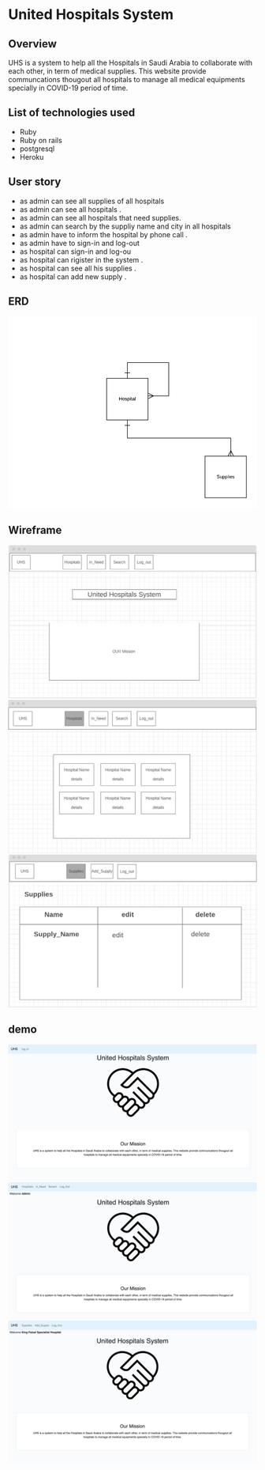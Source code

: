 
# United Hospitals System


## Overview

UHS is a system to help all the Hospitals in Saudi Arabia to collaborate with each other, in term of medical supplies. This website provide communcations thougout all hospitals to manage all medical equipments specially in COVID-19 period of time.


## List of technologies used

* Ruby 
* Ruby on rails 
* postgresql
* Heroku


## User story


* as admin can see all supplies of all hospitals
* as admin can see all hospitals .
* as admin can see all hospitals that need supplies.
* as admin can search by the suppliy name and city in all hospitals
* as admin have to inform the hospital by phone call .
* as admin have to sign-in and log-out
* as hospital can sign-in and log-ou
* as hospital can rigister in the system .
* as hospital can see all his supplies .
* as hospital can add new supply .


## ERD

![ERD](./UHS.png)

## Wireframe 
![Home_Wireframe](./home_page_wireframe.PNG)
![Admin_Wireframe](./Admin_page_Hospital.PNG)
![Hospital_Wireframe](./User_page_Wir.PNG)

## demo 

![Home](./home.png)
![Admin](./admin.png)
![Hospital](./hospital.png)



